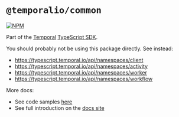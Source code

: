 # `@temporalio/common`

[![NPM](https://img.shields.io/npm/v/@temporalio/common?style=for-the-badge)](https://www.npmjs.com/package/@temporalio/common)

Part of the [Temporal](https://temporal.io) [TypeScript SDK](https://www.npmjs.com/package/temporalio).

You should probably not be using this package directly. See instead:

- https://typescript.temporal.io/api/namespaces/client
- https://typescript.temporal.io/api/namespaces/activity
- https://typescript.temporal.io/api/namespaces/worker
- https://typescript.temporal.io/api/namespaces/workflow

More docs:

- See code samples [here](https://github.com/temporalio/samples-typescript)
- See full introduction on the [docs site](https://docs.temporal.io/docs/typescript/introduction)
